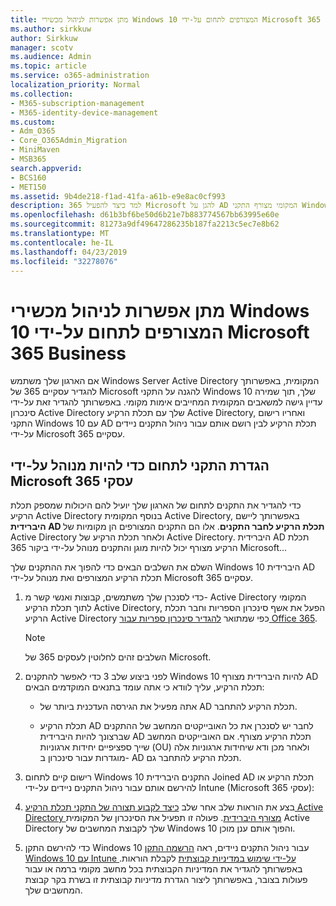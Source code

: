 ```yaml
---
title: מתן אפשרות לניהול מכשירי Windows 10 המצורפים לתחום על-ידי Microsoft 365 Business
ms.author: sirkkuw
author: Sirkkuw
manager: scotv
ms.audience: Admin
ms.topic: article
ms.service: o365-administration
localization_priority: Normal
ms.collection:
- M365-subscription-management
- M365-identity-device-management
ms.custom:
- Adm_O365
- Core_O365Admin_Migration
- MiniMaven
- MSB365
search.appverid:
- BCS160
- MET150
ms.assetid: 9b4de218-f1ad-41fa-a61b-e9e8ac0cf993
description: למד כיצד להפעיל 365 Microsoft להגן על AD המקומי מצורף התקני Windows 10.
ms.openlocfilehash: d61b3bf6be50d6b21e7b883774567bb63995e60e
ms.sourcegitcommit: 81273a9df49647286235b187fa2213c5ec7e8b62
ms.translationtype: MT
ms.contentlocale: he-IL
ms.lasthandoff: 04/23/2019
ms.locfileid: "32278076"
---
```

# <a name="enable-domain-joined-windows-10-devices-to-be-managed-by-microsoft-365-business"></a>מתן אפשרות לניהול מכשירי Windows 10 המצורפים לתחום על-ידי Microsoft 365 Business

אם הארגון שלך משתמש Windows Server Active Directory המקומית, באפשרותך להגדיר עסקיים 365 של Microsoft להגנה על התקני Windows 10 שלך, תוך שמירה עדיין גישה למשאבים המקומית המחייבים אימות מקומי. באפשרותך להגדיר זאת על-ידי סינכרון Active Directory שלך עם תכלת הרקיע Active Directory, ואחריו רישום התקני Windows 10 עם AD תכלת הרקיע לבין רושם אותם עבור ניהול התקנים ניידים על-ידי Microsoft 365 עסקיים.
  
## <a name="set-up-domain-joined-devices-to-be-managed-by-microsoft-365-business"></a>הגדרת התקני לתחום כדי להיות מנוהל על-ידי Microsoft 365 עסקי

כדי להגדיר את התקנים לתחום של הארגון שלך יועיל להם היכולות שמספק תכלת הרקיע Active Directory בנוסף המקומית Active Directory, באפשרותך ליישם **היברידית AD תכלת הרקיע לחבר התקנים**. אלו הם התקנים המצורפים הן מקומיות של Active Directory ולאחר תכלת הרקיע של Active Directory. היברידית AD תכלת הרקיע מצורף יכול להיות מוגן והתקנים מנוהל על-ידי ביקור 365 Microsoft... 
  
השלם את השלבים הבאים כדי להפוך את ההתקנים שלך Windows 10 היברידית AD תכלת הרקיע המצורפים ואת מנוהל על-ידי Microsoft 365 עסקיים.
  
1. כדי לסנכרן שלך משתמשים, קבוצות ואנשי קשר מ- Active Directory המקומי לתוך תכלת הרקיע Active Directory, הפעל את אשף סינכרון הספריות וחבר תכלת הרקיע Active Directory כפי שמתואר [להגדיר סינכרון ספריות עבור Office 365](https://support.office.com/article/1b3b5318-6977-42ed-b5c7-96fa74b08846).
    
    > [!NOTE]
    > השלבים זהים לחלוטין לעסקים 365 של Microsoft. 
  
2. לפני ביצוע שלב 3 כדי לאפשר להתקנים Windows 10 להיות היברידית מצורף AD תכלת הרקיע, עליך לוודא כי אתה עומד בתנאים המוקדמים הבאים:
    
   - אתה מפעיל את הגירסה העדכנית ביותר של AD תכלת הרקיע להתחבר.
    
   - תכלת הרקיע AD לחבר יש לסנכרן את כל האובייקטים המחשב של ההתקנים שברצונך להיות היברידית AD תכלת הרקיע מצורף. אם האובייקטים המחשב שייך ספציפיים יחידות ארגוניות (OU) ולאחר מכן ודא שיחידות ארגוניות אלה מוגדרות עבור סינכרון ב- AD תכלת הרקיע להתחבר גם.
    
3. רישום קיים לתחום Windows 10 התקנים היברידית Joined AD תכלת הרקיע או להירשם אותם עבור ניהול התקנים ניידים על-ידי Intune (Microsoft 365 עסקי):
    
4. בצע את הוראות שלב אחר שלב [כיצד לקבוע תצורה של התקני תכלת הרקיע Active Directory מצורף היברידית](https://go.microsoft.com/fwlink/p/?linkid=872870). פעולה זו תפעיל את הסינכרון של המקומית Active Directory שלך לקבוצת המחשבים של Windows 10 והפוך אותם ענן מוכן.
    
5. כדי להירשם התקן Windows 10 עבור ניהול התקנים ניידים, ראה [הרשמה התקן Windows 10 עם Intune על-ידי שימוש במדיניות קבוצתית](https://go.microsoft.com/fwlink/p/?linkid=872871) לקבלת הוראות. באפשרותך להגדיר את המדיניות הקבוצתית בכל מחשב מקומי ברמה או עבור פעולות בצובר, באפשרותך ליצור הגדרת מדיניות קבוצתית זו בשרת בקר קבוצת המחשבים שלך. 
    

